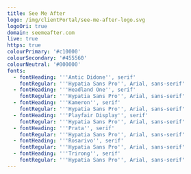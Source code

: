```yaml
---
title: See Me After
logo: /img/clientPortal/see-me-after-logo.svg
logoOri: true
domain: seemeafter.com
live: true
https: true
colourPrimary: '#c10000'
colourSecondary: '#455560'
colourNeutral: '#000000'
fonts:
  - fontHeading: '''Antic Didone'', serif'
    fontRegular: '''Hypatia Sans Pro'', Arial, sans-serif'
  - fontHeading: '''Headland One'', serif'
    fontRegular: '''Hypatia Sans Pro'', Arial, sans-serif'
  - fontHeading: '''Kameron'', serif'
    fontRegular: '''Hypatia Sans Pro'', Arial, sans-serif'
  - fontHeading: '''Playfair Display'', serif'
    fontRegular: '''Hypatia Sans Pro'', Arial, sans-serif'
  - fontHeading: '''Prata'', serif'
    fontRegular: '''Hypatia Sans Pro'', Arial, sans-serif'
  - fontHeading: '''Rosarivo'', serif'
    fontRegular: '''Hypatia Sans Pro'', Arial, sans-serif'
  - fontHeading: '''Trirong'', serif'
    fontRegular: '''Hypatia Sans Pro'', Arial, sans-serif'
---
```



